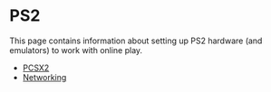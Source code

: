 # PS2

This page contains information about setting up PS2 hardware (and emulators) to work with online play.

* [PCSX2](/wiki/ps2/pcsx2)
* [Networking](/wiki/ps2/networking)
